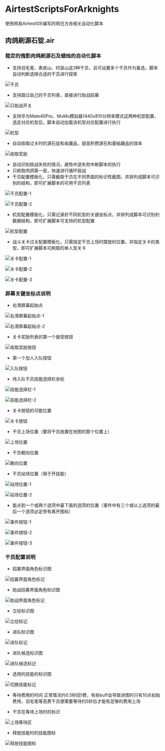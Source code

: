 # AirtestScriptsForArknights
使用网易AirtestIDE编写的明日方舟相关自动化脚本

## 肉鸽刷源石锭.air
### 稳定的傀影肉鸽刷源石及蜡烛的自动化脚本
+ 支持羽毛笔、素皮山、时装山这3种干员，且可设置多个干员作为备选，脚本自动判断选择合适的干员进行探索

![干员](images/干员.png)
+ 支持跳过自己的干员列表，直接进行助战招募

![只助战开关](images/只助战开关.png)

+ 支持华为Mate40Pro、MuMu模拟器1440x810分辨率模式这两种机型配置，选定对应机型后，脚本自动加载该机型对应配置进行执行

![机型](images/机型.png)

+ 自动收取过关时的源石锭和收藏品，提高积攒源石和基础藏品的效率

![收取奖励](images/收取奖励.png)

+ 自动识别挑战失败的情况，避免中途失败中断脚本的执行
+ 只刷取肉鸽第一层，快速进行循环挑战
+ 干员配置模板化，只需截取干员在不同界面的标识性截图，并排列成脚本可识别的结构，即可扩展脚本的可用干员列表

![干员配置-1](images/干员配置-1.png)

![干员配置-2](images/干员配置-2.png)

+ 机型配置模板化，只需记录好不同机型的关键坐标点，并排列成脚本可识别的数据结构，即可扩展脚本可支持的机型配置

![机型配置](images/机型配置.png)

+ 战斗关卡过关配置模板化，只需指定干员上场时摆放的位置，并指定关卡的类型，即可扩展脚本可刷取的单人型关卡

![关卡配置-1](images/关卡配置-1.png)

![关卡配置-2](images/关卡配置-2.png)

![关卡配置-3](images/关卡配置-3.png)

### 屏幕关键坐标点说明
+ 右滑屏幕起始点

![右滑屏幕起始点-1](images/右滑屏幕起始点-1.png)

![右滑屏幕起始点-2](images/右滑屏幕起始点-2.png)

+ 关卡奖励列表的第一个接受按钮

![收取奖励按钮](images/收取奖励按钮.png)

+ 第一个加人入队按钮

![入队按钮](images/入队按钮.png)

+ 待入队干员技能选择栏坐标

![技能选择栏-1](images/技能选择栏-1.png)

![技能选择栏-2](images/技能选择栏-2.png)

+ 关卡按钮的可能位置

![关卡按钮](images/关卡按钮.png)
+ 干员上场位置（要将干员放置在地图的那个位置上）

![上场位置](images/上场位置.png)

+ 干员朝向位置

![朝向位置](images/朝向位置.png)

+ 干员站场位置（用于开技能）

![站场位置-1](images/站场位置-1.png)

![站场位置-2](images/站场位置-2.png)

+ 能点到一个或两个选项中最下面的选项的位置（事件中有三个或以上选项的最后一个选项必定带有离开图标）

![事件按钮-1](images/事件按钮-1.png)

![事件按钮-2](images/事件按钮-2.png)

![事件按钮-3](images/事件按钮-3.png)



### 干员配置说明
+ 招募界面角色标识图

![招募界面角色标记](images/招募界面角色标记.png)

+ 助战招募界面角色标识图

![助战界面角色标记](images/助战界面角色标记.png)

+ 立绘标识图

![立绘标记](images/立绘标记.png)

+ 进队标识图

![进队标记](images/进队标记.png)

+ 进队候选标识图

![进队候选标记](images/进队候选标记.png)

+ 选用的技能的标识图

![切换技能标记](images/切换技能标记.png)

+ 等待费用的时间
正常情况约0.5秒回1费，有些buff会导致进图时只有10点初始费用，羽毛笔等高费干员便需要等待约5秒后才能有足够的费用上场

+ 干员在等待上场时的标识

![上场等待区](images/上场等待区.png)

+ 释放技能时的技能图标

![释放技能图标](images/释放技能图标.png)

